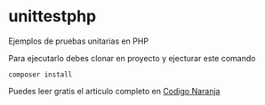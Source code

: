 # unittestphp
Ejemplos de pruebas unitarias en PHP

Para ejecutarlo debes clonar en proyecto y ejecturar este comando

```
composer install
```
Puedes leer gratis el articulo completo en [Codigo Naranja](https://codigonaranja.com)
